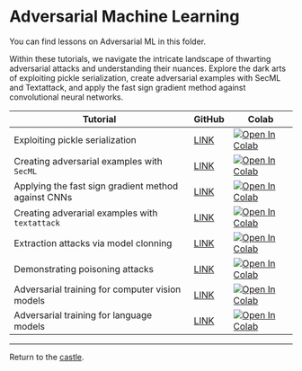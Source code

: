 # Adversarial Machine Learning

You can find lessons on Adversarial ML in this folder.

Within these tutorials, we navigate the intricate landscape of thwarting adversarial attacks and understanding their nuances. Explore the dark arts of exploiting pickle serialization, create adversarial examples with SecML and Textattack, and apply the fast sign gradient method against convolutional neural networks.

| Tutorial                                            | GitHub                                                                                                                                        | Colab                                                                                                                                                                                              |
|-----------------------------------------------------|-----------------------------------------------------------------------------------------------------------------------------------------------|----------------------------------------------------------------------------------------------------------------------------------------------------------------------------------------------------|
| Exploiting pickle serialization                     | <a href="https://github.com/Nkluge-correa/TeenyTinyCastle/blob/master/ML-Adversarial/the_pickle_exploit.ipynb" target="_blank">LINK</a>       | <a href="https://colab.research.google.com/drive/1f4uL-Q7fobOZRbNmjrSZXEe5q84qCDFu" target="_blank"> <img src="https://colab.research.google.com/assets/colab-badge.svg" alt="Open In Colab"> </a> |
| Creating adversarial examples with `SecML`          | <a href="https://github.com/Nkluge-correa/TeenyTinyCastle/blob/master/ML-Adversarial/evasion_attacks.ipynb" target="_blank">LINK</a>          | <a href="https://colab.research.google.com/drive/1JntVKR87Rd3VVKOqspaz_Y1yPWQ03PfL" target="_blank"> <img src="https://colab.research.google.com/assets/colab-badge.svg" alt="Open In Colab"> </a> |
| Applying the fast sign gradient method against CNNs | <a href="https://github.com/Nkluge-correa/TeenyTinyCastle/blob/master/ML-Adversarial/evasion_attacks_FGSM.ipynb" target="_blank">LINK</a>     | <a href="https://colab.research.google.com/drive/1hsNosC2TGvzl2Bq_utjj2EAt2y2WOTHI" target="_blank"> <img src="https://colab.research.google.com/assets/colab-badge.svg" alt="Open In Colab"> </a> |
| Creating adverarial examples with `textattack`      | <a href="https://github.com/Nkluge-correa/TeenyTinyCastle/blob/master/ML-Adversarial/adversarial_text_attack.ipynb" target="_blank">LINK</a>  | <a href="https://colab.research.google.com/drive/1pWOn-n6woW-HkHnUPG2YYC3QZORVRI_4" target="_blank"> <img src="https://colab.research.google.com/assets/colab-badge.svg" alt="Open In Colab"> </a> |
| Extraction attacks via model clonning               | <a href="https://github.com/Nkluge-correa/TeenyTinyCastle/blob/master/ML-Adversarial/model_extraction_nlp.ipynb" target="_blank">LINK</a>     | <a href="https://colab.research.google.com/drive/115WTsmRYRUGBl3rHHLgAM8GI41JjXXpl" target="_blank"> <img src="https://colab.research.google.com/assets/colab-badge.svg" alt="Open In Colab"> </a> |
| Demonstrating poisoning attacks                     | <a href="https://github.com/Nkluge-correa/TeenyTinyCastle/blob/master/ML-Adversarial/data_poisoning_attacks.ipynb" target="_blank">LINK</a>   | <a href="https://colab.research.google.com/drive/1I93fEoAp9j44DdatxPlTaQbILV-W3GGk" target="_blank"> <img src="https://colab.research.google.com/assets/colab-badge.svg" alt="Open In Colab"> </a> |
| Adversarial training for computer vision models     | <a href="https://github.com/Nkluge-correa/TeenyTinyCastle/blob/master/ML-Adversarial/adversarial_training_cv.ipynb" target="_blank">LINK</a>  | <a href="https://colab.research.google.com/drive/1C6MIY9xTn6N8Czi5yuo5ATw5p2s0uSnK" target="_blank"> <img src="https://colab.research.google.com/assets/colab-badge.svg" alt="Open In Colab"> </a> |
| Adversarial training for language models            | <a href="https://github.com/Nkluge-correa/TeenyTinyCastle/blob/master/ML-Adversarial/adversarial_training_nlp.ipynb" target="_blank">LINK</a> | <a href="https://colab.research.google.com/drive/1K5NXvoXxLZ10i-3_WQJU25o6bQA1R6Ju" target="_blank"> <img src="https://colab.research.google.com/assets/colab-badge.svg" alt="Open In Colab"> </a> |

---

Return to the [castle](https://github.com/Nkluge-correa/TeenyTinyCastle).
